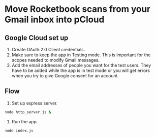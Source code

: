 # Move Rocketbook scans from your Gmail inbox into pCloud

## Google Cloud set up
1. Create OAuth 2.0 Client credentials.
1. Make sure to keep the app in Testing mode. This is important for the scopes needed to modify Gmail messages.
1. Add the email addresses of people you want for the test users. They have to be added while the app is in test mode or you will get errors when you try to give Google consent for an account.

## Flow
1. Set up express server.
```bash
node http_server.js &
```
1. Run the app.
```bash
node index.js
```
